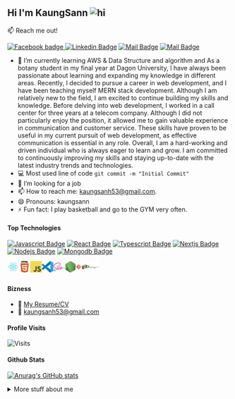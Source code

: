 ## Hi I'm KaungSann <img src="https://user-images.githubusercontent.com/1303154/88677602-1635ba80-d120-11ea-84d8-d263ba5fc3c0.gif" width="28px" height="28px" alt="hi">

:mailbox: Reach me out!

[![Facebook badge](https://img.shields.io/badge/-kaungsann-0e76a8?style=flat&labelColor=0e76a8&logo=facebook&logoColor=white) ](https://www.facebook.com/phoe.kaung.5667)
[![Linkedin Badge](https://img.shields.io/badge/-kaungsann-0e76a8?style=flat&labelColor=0e76a8&logo=linkedin&lwhiteogoColor=)](https://www.linkedin.com/in/kaungsan-hein-43893526a/) [![Mail Badge](https://img.shields.io/badge/-kaungsann-e84393?style=flat&labelColor=e84393&logo=instagram&logoColor=white)](https://instagram.com/phoekaung) [![Mail Badge](https://img.shields.io/badge/-kaungsann-c0392b?style=flat&labelColor=c0392b&logo=gmail&logoColor=white)](mailto:kaungsanh53@gmail.com)

<!-- TODO: Add last video link -->

- 🔭 I’m currently learning AWS & Data Structure and algorithm and As a botany student in my final year at Dagon University, I
  have always been passionate about learning and expanding my
  knowledge in different areas. Recently, I decided to pursue a
  career in web development, and I have been teaching myself
  MERN stack development. Although I am relatively new to the
  field, I am excited to continue building my skills and
  knowledge. Before delving into web development, I worked in a
  call center for three years at a telecom company. Although I
  did not particularly enjoy the position, it allowed me to gain
  valuable experience in communication and customer service.
  These skills have proven to be useful in my current pursuit of
  web development, as effective communication is essential in
  any role. Overall, I am a hard-working and driven individual
  who is always eager to learn and grow. I am committed to
  continuously improving my skills and staying up-to-date with
  the latest industry trends and technologies.
- :computer: Most used line of code `git commit -m "Initial Commit"`
- 🤔 I’m looking for a job
- 📫 How to reach me: kaungsanh53@gmail.com.
- 😄 Pronouns: kaungsann
- ⚡ Fun fact: I play basketball and go to the GYM very often.

#### Top Technologies

<!-- TODO: Make technologies links takes you to repositories -->

[![Javascript Badge](https://img.shields.io/badge/-Javascript-F0DB4F?style=for-the-badge&labelColor=black&logo=javascript&logoColor=F0DB4F)](#)
[![React Badge](https://img.shields.io/badge/-React-61DBFB?style=for-the-badge&labelColor=black&logo=react&logoColor=61DBFB)](#)
[![Typescript Badge](https://img.shields.io/badge/-Typescript-007acc?style=for-the-badge&labelColor=black&logo=typescript&logoColor=007acc)](#)
[![Nextjs Badge](https://img.shields.io/badge/-Nextjs-007acc?style=for-the-badge&labelColor=black&logo=next.js&logoColor=007acc)](#)
[![Nodejs Badge](https://img.shields.io/badge/-Nodejs-3C873A?style=for-the-badge&labelColor=black&logo=node.js&logoColor=3C873A)](#)
[![Mongodb Badge](https://img.shields.io/badge/-Mongodb-3C873A?style=for-the-badge&labelColor=black&logo=Mongodb&logoColor=3C873A)](#)

<img align="left" alt="React" width="26px" src="https://raw.githubusercontent.com/github/explore/80688e429a7d4ef2fca1e82350fe8e3517d3494d/topics/react/react.png" />

<img align="left" alt="HTML5" width="26px" src="https://raw.githubusercontent.com/github/explore/80688e429a7d4ef2fca1e82350fe8e3517d3494d/topics/html/html.png" />

<img align="left" alt="JavaScript" width="26px" src="https://raw.githubusercontent.com/github/explore/80688e429a7d4ef2fca1e82350fe8e3517d3494d/topics/javascript/javascript.png" />
<img align="left" alt="Visual Studio Code" width="26px" src="https://raw.githubusercontent.com/github/explore/80688e429a7d4ef2fca1e82350fe8e3517d3494d/topics/visual-studio-code/visual-studio-code.png" />

<img align="left" alt="Sass" width="26px" src="https://raw.githubusercontent.com/github/explore/80688e429a7d4ef2fca1e82350fe8e3517d3494d/topics/sass/sass.png" />

<img align="left" alt="Node.js" width="26px" src="https://raw.githubusercontent.com/github/explore/80688e429a7d4ef2fca1e82350fe8e3517d3494d/topics/nodejs/nodejs.png" />

<img align="left" alt="Git" width="26px" src="https://raw.githubusercontent.com/github/explore/80688e429a7d4ef2fca1e82350fe8e3517d3494d/topics/git/git.png" />

<img align="left" alt="MongoDB" width="26px" src="https://raw.githubusercontent.com/github/explore/80688e429a7d4ef2fca1e82350fe8e3517d3494d/topics/mongodb/mongodb.png" />

<br />
<br />

#### Bizness

- :paperclip: [My Resume/CV](https://github.com/kaungsann/kaungsann/blob/master/resumes/kaungsann_cvform.pdf)
- :email: kaungsanh53@gmail.com

#### Profile Visits

![Visits](https://api.visitorbadge.io/api/VisitorHit?user=kaungsann&repo=kaungsann&label=Visits&countColor=%237B1E7A)

#### Github Stats

[![Anurag's GitHub stats](https://github-readme-stats.vercel.app/api?username=kaungsann&hide=contribs,prs&show_icons=true&theme=tokyonight)](https://github.com/kaungsann/github-readme-stats)

<details>
<summary>
  More stuff about me
</summary>

<br >

#### Coding Stats

<!--START_SECTION:waka-->
<img src="https://wakatime.com/share/@9efbe388-b49c-40ef-b589-c5bf0825c35e/9ec70978-d59b-40c7-bdaf-0ebb5359d4c3.svg">
